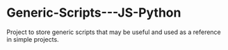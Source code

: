 # Generic-Scripts---JS-Python

Project to store generic scripts that may be useful and used as a reference in simple projects.
